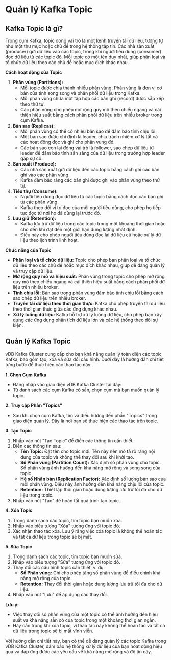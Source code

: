 # Quản lý Kafka Topic

## Kafka Topic là gì?

Trong cụm Kafka, topic đóng vai trò là một kênh truyền tải dữ liệu, tương tự như một thư mục hoặc chủ đề trong hệ thống tập tin. Các nhà sản xuất (producer) gửi dữ liệu vào các topic, trong khi người tiêu dùng (consumer) đọc dữ liệu từ các topic đó. Mỗi topic có một tên duy nhất, giúp phân loại và tổ chức dữ liệu theo các chủ đề hoặc mục đích khác nhau.

**Cách hoạt động của Topic**

1. **Phân vùng (Partitions):**
   * Mỗi topic được chia thành nhiều phân vùng. Phân vùng là đơn vị cơ bản của tính song song và phân phối dữ liệu trong Kafka.
   * Mỗi phân vùng chứa một tập hợp các bản ghi (record) được sắp xếp theo thứ tự.
   * Các phân vùng cho phép mở rộng quy mô theo chiều ngang và cải thiện hiệu suất bằng cách phân phối dữ liệu trên nhiều broker trong cụm Kafka.
2. **Bản sao (Replicas):**
   * Mỗi phân vùng có thể có nhiều bản sao để đảm bảo tính chịu lỗi.
   * Một bản sao được chỉ định là leader, chịu trách nhiệm xử lý tất cả các hoạt động đọc và ghi cho phân vùng đó.
   * Các bản sao còn lại đóng vai trò là follower, sao chép dữ liệu từ leader để đảm bảo tính sẵn sàng của dữ liệu trong trường hợp leader gặp sự cố.
3. **Sản xuất (Produce):**
   * Các nhà sản xuất gửi dữ liệu đến các topic bằng cách ghi các bản ghi vào các phân vùng.
   * Kafka đảm bảo rằng các bản ghi được ghi vào phân vùng theo thứ tự.
4. **Tiêu thụ (Consume):**
   * Người tiêu dùng đọc dữ liệu từ các topic bằng cách đọc các bản ghi từ các phân vùng.
   * Kafka theo dõi vị trí đọc của mỗi người tiêu dùng, cho phép họ tiếp tục đọc từ nơi họ đã dừng lại trước đó.
5. **Lưu giữ (Retention):**
   * Kafka lưu trữ dữ liệu trong các topic trong một khoảng thời gian hoặc cho đến khi đạt đến một giới hạn dung lượng nhất định.
   * Điều này cho phép người tiêu dùng đọc lại dữ liệu cũ hoặc xử lý dữ liệu theo lịch trình linh hoạt.

**Chức năng của Topic**

* **Phân loại và tổ chức dữ liệu:** Topic cho phép bạn phân loại và tổ chức dữ liệu theo các chủ đề hoặc mục đích khác nhau, giúp dễ dàng quản lý và truy cập dữ liệu.
* **Mở rộng quy mô và hiệu suất:** Phân vùng trong topic cho phép mở rộng quy mô theo chiều ngang và cải thiện hiệu suất bằng cách phân phối dữ liệu trên nhiều broker.
* **Tính chịu lỗi:** Bản sao trong phân vùng đảm bảo tính chịu lỗi bằng cách sao chép dữ liệu trên nhiều broker.
* **Truyền tải dữ liệu theo thời gian thực:** Kafka cho phép truyền tải dữ liệu theo thời gian thực giữa các ứng dụng khác nhau.
* **Xử lý luồng dữ liệu:** Kafka hỗ trợ xử lý luồng dữ liệu, cho phép bạn xây dựng các ứng dụng phân tích dữ liệu lớn và các hệ thống theo dõi sự kiện.

## Quản lý Kafka Topic

vDB Kafka Cluster cung cấp cho bạn khả năng quản lý toàn diện các topic Kafka, bao gồm tạo, xóa và sửa đổi cấu hình. Dưới đây là hướng dẫn chi tiết từng bước để thực hiện các thao tác này:

**1. Chọn Cụm Kafka**

* Đăng nhập vào giao diện vDB Kafka Cluster tại đây:&#x20;
* Từ danh sách các cụm Kafka có sẵn, chọn cụm mà bạn muốn quản lý topic.

**2. Truy cập Phần "Topics"**

* Sau khi chọn cụm Kafka, tìm và điều hướng đến phần "Topics" trong giao diện quản lý. Đây là nơi bạn sẽ thực hiện các thao tác trên topic.

**3. Tạo Topic**

1. Nhấp vào nút "Tạo Topic" để điền các thông tin cần thiết.
2. Điền các thông tin sau:
   * **Tên Topic:** Đặt tên cho topic mới. Tên này nên mô tả rõ ràng nội dung của topic và không thể thay đổi sau khi khởi tạo.
   * **Số Phân vùng (Partition Count):** Xác định số phân vùng cho topic. Số phân vùng ảnh hưởng đến khả năng mở rộng và song song của topic.
   * **Hệ số Nhân bản (Replication Factor):** Xác định số lượng bản sao của mỗi phân vùng. Điều này ảnh hưởng đến khả năng chịu lỗi của topic.
   * **Retention:** Thiết lập thời gian hoặc dung lượng lưu trữ tối đa cho dữ liệu trong topic.
3. Nhấp vào nút "Tạo" để hoàn tất quá trình tạo topic.

**4. Xóa Topic**

1. Trong danh sách các topic, tìm topic bạn muốn xóa.
2. Nhấp vào biểu tượng "Xóa" tương ứng với topic đó.
3. Xác nhận thao tác xóa. Lưu ý rằng việc xóa topic là không thể hoàn tác và tất cả dữ liệu trong topic sẽ bị mất.

**5. Sửa Topic**

1. Trong danh sách các topic, tìm topic bạn muốn sửa.
2. Nhấp vào biểu tượng  "Sửa" tương ứng với topic đó.
3. Thay đổi các cấu hình topic cần thiết, ví dụ:
   * **Số Phân vùng:** Chỉ cho phép tăng số phân vùng để điều chỉnh khả năng mở rộng của topic.
   * **Retention:** Thay đổi thời gian hoặc dung lượng lưu trữ tối đa cho dữ liệu.
4. Nhấp vào nút "Lưu" để áp dụng các thay đổi.

**Lưu ý:**

* Việc thay đổi số phân vùng của một topic có thể ảnh hưởng đến hiệu suất và khả năng sẵn có của topic trong một khoảng thời gian ngắn.
* Hãy cẩn trọng khi xóa topic, vì thao tác này không thể hoàn tác và tất cả dữ liệu trong topic sẽ bị mất vĩnh viễn.

Với hướng dẫn chi tiết này, bạn có thể dễ dàng quản lý các topic Kafka trong vDB Kafka Cluster, đảm bảo hệ thống xử lý dữ liệu của bạn hoạt động hiệu quả và đáp ứng được các yêu cầu về khả năng mở rộng và độ tin cậy.
